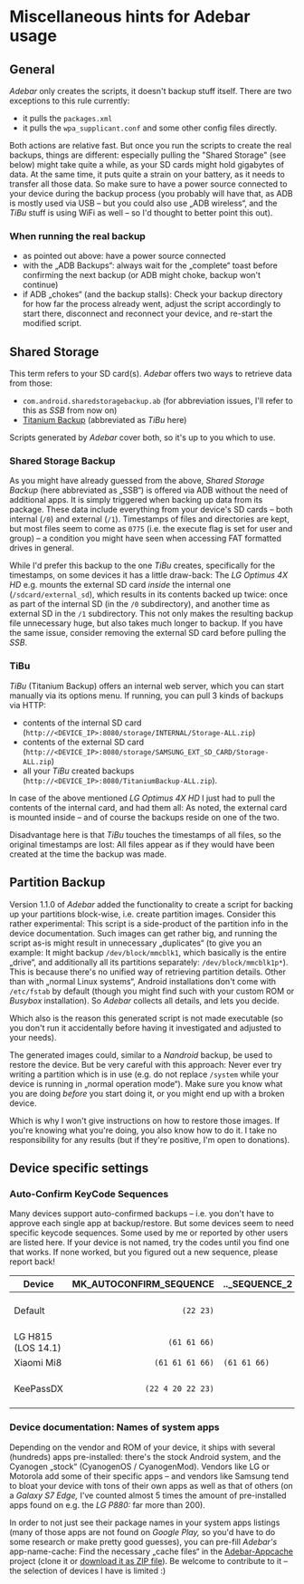 # Miscellaneous hints for Adebar usage

## General
*Adebar* only creates the scripts, it doesn't backup stuff itself. There are two
exceptions to this rule currently:

* it pulls the `packages.xml`
* it pulls the `wpa_supplicant.conf` and some other config files directly.

Both actions are relative fast. But once you run the scripts to create the real
backups, things are different: especially pulling the "Shared Storage" (see
below) might take quite a while, as your SD cards might hold gigabytes of data.
At the same time, it puts quite a strain on your battery, as it needs to transfer
all those data. So make sure to have a power source connected to your device
during the backup process (you probably will have that, as ADB is mostly used
via USB – but you could also use „ADB wireless“, and the *TiBu* stuff is using
WiFi as well – so I'd thought to better point this out).

### When running the real backup
* as pointed out above: have a power source connected
* with the „ADB Backups“: always wait for the „complete“ toast before confirming
  the next backup (or ADB might choke, backup won't continue)
* if ADB „chokes“ (and the backup stalls): Check your backup directory for how
  far the process already went, adjust the script accordingly to start there,
  disconnect and reconnect your device, and re-start the modified script.


## Shared Storage
This term refers to your SD card(s). *Adebar* offers two ways to retrieve data
from those:

* `com.android.sharedstoragebackup.ab` (for abbreviation issues, I'll refer to
  this as *SSB* from now on)
* [Titanium Backup](http://play.google.com/store/apps/details?id=com.keramidas.TitaniumBackup)
  (abbreviated as *TiBu* here)

Scripts generated by *Adebar* cover both, so it's up to you which to use.

### Shared Storage Backup
As you might have already guessed from the above, *Shared Storage Backup* (here
abbreviated as „SSB“) is offered via ADB without the need of additional apps. It
is simply triggered when backing up data from its package. These data include
everything from your device's SD cards – both internal (`/0`) and external
(`/1`). Timestamps of files and directories are kept, but most files seem to
come as `0775` (i.e. the execute flag is set for user and group) – a condition
you might have seen when accessing FAT formatted drives in general.

While I'd prefer this backup to the one *TiBu* creates, specifically for
the timestamps, on some devices it has a little draw-back: The *LG Optimus 4X HD*
e.g. mounts the external SD card *inside* the internal one (`/sdcard/external_sd`),
which results in its contents backed up twice: once as part of the internal SD
(in the `/0` subdirectory), and another time as external SD in the `/1`
subdirectory. This not only makes the resulting backup file unnecessary huge,
but also takes much longer to backup. If you have the same issue, consider
removing the external SD card before pulling the *SSB*.

### TiBu
*TiBu* (Titanium Backup) offers an internal web server, which you can start
manually via its options menu. If running, you can pull 3 kinds of backups via
HTTP:

* contents of the internal SD card (`http://<DEVICE_IP>:8080/storage/INTERNAL/Storage-ALL.zip`)
* contents of the external SD card (`http://<DEVICE_IP>:8080/storage/SAMSUNG_EXT_SD_CARD/Storage-ALL.zip`)
* all your *TiBu* created backups (`http://<DEVICE_IP>:8080/TitaniumBackup-ALL.zip`).

In case of the above mentioned *LG Optimus 4X HD* I just had to pull the contents
of the internal card, and had them all: As noted, the external card is mounted
inside – and of course the backups reside on one of the two.

Disadvantage here is that *TiBu* touches the timestamps of all files, so the
original timestamps are lost: All files appear as if they would have been created
at the time the backup was made.


## Partition Backup
Version 1.1.0 of *Adebar* added the functionality to create a script for
backing up your partitions block-wise, i.e. create partition images. Consider
this rather experimental: This script is a side-product of the partition info
in the device documentation. Such images can get rather big, and running the
script as-is might result in unnecessary „duplicates“ (to give you an example:
It might backup `/dev/block/mmcblk1`, which basically is the entire „drive“,
and additionally all its partitions separately: `/dev/block/mmcblk1p*`).
This is because there's no unified way of retrieving partition details. Other
than with „normal Linux systems“, Android installations don't come with
`/etc/fstab` by default (though you might find such with your custom ROM or
*Busybox* installation). So *Adebar* collects all details, and lets you decide.

Which also is the reason this generated script is not made executable (so you
don't run it accidentally before having it investigated and adjusted to your
needs).

The generated images could, similar to a *Nandroid* backup, be used to restore
the device. But be very careful with this approach: Never ever try writing a
partition which is in use (e.g. do not replace `/system` while your device is
running in „normal operation mode“). Make sure you know what you are doing
*before* you start doing it, or you might end up with a broken device.

Which is why I won't give instructions on how to restore those images. If you're
knowing what you're doing, you also know how to do it. I take no responsibility
for any results (but if they're positive, I'm open to donations).


## Device specific settings
### Auto-Confirm KeyCode Sequences
Many devices support auto-confirmed backups – i.e. you don't have to approve
each single app at backup/restore. But some devices seem to need specific
keycode sequences. Some used by me or reported by other users are listed here.
If your device is not named, try the codes until you find one that works. If
none worked, but you figured out a new sequence, please report back!

Device                  | MK_AUTOCONFIRM_SEQUENCE | .._SEQUENCE_2 | Comment
----------------------- | ----------------------: | ------------- | ---------------------
Default                 | `(22 23)`               |               | works on many devices
LG H815 (LOS 14.1)      | `(61 61 66)`            |               |
Xiaomi Mi8              | `(61 61 61 66)`         | `(61 61 66)`  |
KeePassDX               | `(22 4 20 22 23)`       |               | AutoFill-Feature of KeePassDX


### Device documentation: Names of system apps
Depending on the vendor and ROM of your device, it ships with several (hundreds)
apps pre-installed: there's the stock Android system, and the Cyanogen „stock“
(CyanogenOS / CyanogenMod). Vendors like LG or Motorola add some of their specific
apps – and vendors like Samsung tend to bloat your device with tons of their own
apps as well as that of others (on a *Galaxy S7 Edge,* I've counted almost 5 times
the amount of pre-installed apps found on e.g. the *LG P880:* far more than 200).

In order to not just see their package names in your system apps listings (many of
those apps are not found on *Google Play,* so you'd have to do some research or
make pretty good guesses), you can pre-fill *Adebar's* app-name-cache: Find the
necessary „cache files“ in the [Adebar-Appcache](https://github.com/IzzySoft/Adebar-Appcache)
project (clone it or [download it as ZIP
file](https://github.com/IzzySoft/Adebar-Appcache/archive/master.zip)). Be welcome
to contribute to it – the selection of devices I have is limited :)